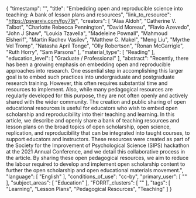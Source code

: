 {
    "timestamp": "",
    "title": "Embedding open and reproducible science into teaching: A bank of lesson plans and resources",
    "link_to_resource": "https://psyarxiv.com/fgv79/",
    "creators": [
        "Alaa Aldoh",
        "Catherine V. Talbot",
        "Charlotte Rebecca Pennington",
        "David Moreau",
        "Flavio Azevedo",
        "John J Shaw",
        "Loukia Tzavella",
        "Madeleine Pownall",
        "Mahmoud Elsherif",
        "Martin Rachev Vasilev",
        "Matthew C. Makel",
        "Meng Liu",
        "Myrthe Vel Tromp",
        "Natasha April Tonge",
        "Olly Robertson",
        "Ronan McGarrigle",
        "Ruth Horry",
        "Sam Parsons"
    ],
    "material_type": [
        "Reading"
    ],
    "education_level": [
        "Graduate / Professional"
    ],
    "abstract": "Recently, there has been a growing emphasis on embedding open and reproducible approaches into research. One essential step in accomplishing this larger goal is to embed such practices into undergraduate and postgraduate research training. However, this often requires substantial time and resources to implement. Also, while many pedagogical resources are regularly developed for this purpose, they are not often openly and actively shared with the wider community. The creation and public sharing of open educational resources is useful for educators who wish to embed open scholarship and reproducibility into their teaching and learning. In this article, we describe and openly share a bank of teaching resources and lesson plans on the broad topics of open scholarship, open science, replication, and reproducibility that can be integrated into taught courses, to support educators and instructors. These resources were created as part of the Society for the Improvement of Psychological Science (SIPS) hackathon at the 2021 Annual Conference, and we detail this collaborative process in the article. By sharing these open pedagogical resources, we aim to reduce the labour required to develop and implement open scholarship content to further the open scholarship and open educational materials movement.",
    "language": [
        "English"
    ],
    "conditions_of_use": "cc-by",
    "primary_user": [
        ""
    ],
    "subject_areas": [
        "Education"
    ],
    "FORRT_clusters": [
        ""
    ],
    "tags": [
        "Learning",
        "Lesson Plans",
        "Pedagogical Resources",
        "Teaching"
    ]
}